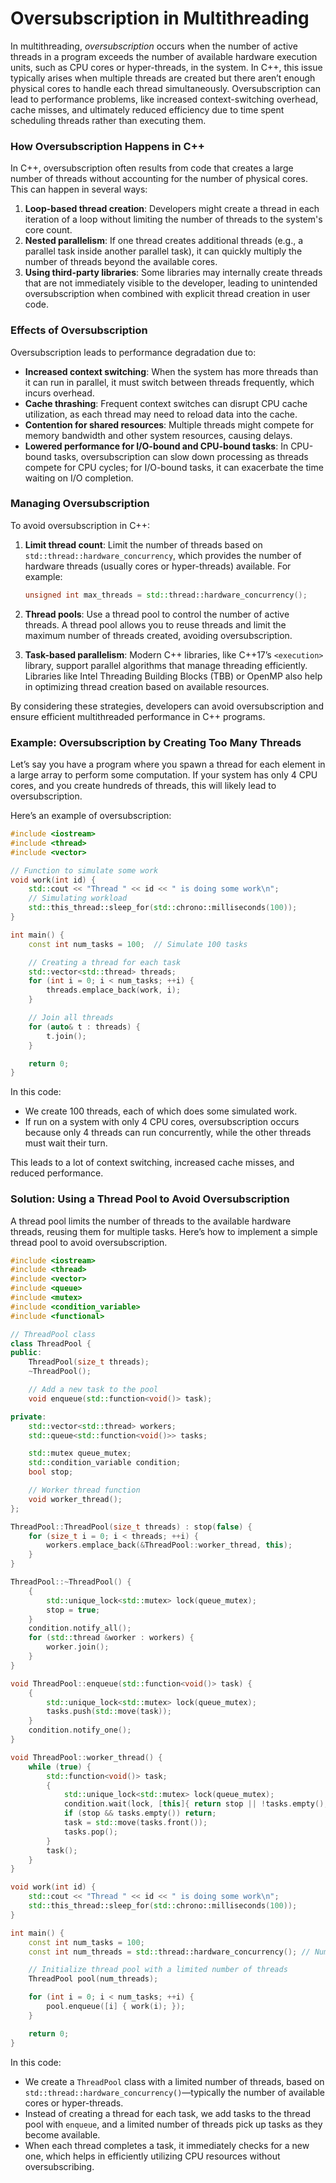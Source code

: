 # Oversubscription in Multithreading
In multithreading, *oversubscription* occurs when the number of active threads in a program exceeds the number of available hardware execution units, such as CPU cores or hyper-threads, in the system. In C++, this issue typically arises when multiple threads are created but there aren’t enough physical cores to handle each thread simultaneously. Oversubscription can lead to performance problems, like increased context-switching overhead, cache misses, and ultimately reduced efficiency due to time spent scheduling threads rather than executing them.

### How Oversubscription Happens in C++

In C++, oversubscription often results from code that creates a large number of threads without accounting for the number of physical cores. This can happen in several ways:

1. **Loop-based thread creation**: Developers might create a thread in each iteration of a loop without limiting the number of threads to the system's core count. 
2. **Nested parallelism**: If one thread creates additional threads (e.g., a parallel task inside another parallel task), it can quickly multiply the number of threads beyond the available cores.
3. **Using third-party libraries**: Some libraries may internally create threads that are not immediately visible to the developer, leading to unintended oversubscription when combined with explicit thread creation in user code.

### Effects of Oversubscription

Oversubscription leads to performance degradation due to:

- **Increased context switching**: When the system has more threads than it can run in parallel, it must switch between threads frequently, which incurs overhead.
- **Cache thrashing**: Frequent context switches can disrupt CPU cache utilization, as each thread may need to reload data into the cache.
- **Contention for shared resources**: Multiple threads might compete for memory bandwidth and other system resources, causing delays.
- **Lowered performance for I/O-bound and CPU-bound tasks**: In CPU-bound tasks, oversubscription can slow down processing as threads compete for CPU cycles; for I/O-bound tasks, it can exacerbate the time waiting on I/O completion.

### Managing Oversubscription

To avoid oversubscription in C++:

1. **Limit thread count**: Limit the number of threads based on `std::thread::hardware_concurrency`, which provides the number of hardware threads (usually cores or hyper-threads) available. For example:

   ```cpp
   unsigned int max_threads = std::thread::hardware_concurrency();
   ```

2. **Thread pools**: Use a thread pool to control the number of active threads. A thread pool allows you to reuse threads and limit the maximum number of threads created, avoiding oversubscription.

3. **Task-based parallelism**: Modern C++ libraries, like C++17’s `<execution>` library, support parallel algorithms that manage threading efficiently. Libraries like Intel Threading Building Blocks (TBB) or OpenMP also help in optimizing thread creation based on available resources.

By considering these strategies, developers can avoid oversubscription and ensure efficient multithreaded performance in C++ programs.

### Example: Oversubscription by Creating Too Many Threads

Let’s say you have a program where you spawn a thread for each element in a large array to perform some computation. If your system has only 4 CPU cores, and you create hundreds of threads, this will likely lead to oversubscription.

Here’s an example of oversubscription:

```cpp
#include <iostream>
#include <thread>
#include <vector>

// Function to simulate some work
void work(int id) {
    std::cout << "Thread " << id << " is doing some work\n";
    // Simulating workload
    std::this_thread::sleep_for(std::chrono::milliseconds(100));
}

int main() {
    const int num_tasks = 100;  // Simulate 100 tasks

    // Creating a thread for each task
    std::vector<std::thread> threads;
    for (int i = 0; i < num_tasks; ++i) {
        threads.emplace_back(work, i);
    }

    // Join all threads
    for (auto& t : threads) {
        t.join();
    }

    return 0;
}
```

In this code:
- We create 100 threads, each of which does some simulated work.
- If run on a system with only 4 CPU cores, oversubscription occurs because only 4 threads can run concurrently, while the other threads must wait their turn.
  
This leads to a lot of context switching, increased cache misses, and reduced performance.

### Solution: Using a Thread Pool to Avoid Oversubscription

A thread pool limits the number of threads to the available hardware threads, reusing them for multiple tasks. Here’s how to implement a simple thread pool to avoid oversubscription.

```cpp
#include <iostream>
#include <thread>
#include <vector>
#include <queue>
#include <mutex>
#include <condition_variable>
#include <functional>

// ThreadPool class
class ThreadPool {
public:
    ThreadPool(size_t threads);
    ~ThreadPool();

    // Add a new task to the pool
    void enqueue(std::function<void()> task);

private:
    std::vector<std::thread> workers;
    std::queue<std::function<void()>> tasks;

    std::mutex queue_mutex;
    std::condition_variable condition;
    bool stop;

    // Worker thread function
    void worker_thread();
};

ThreadPool::ThreadPool(size_t threads) : stop(false) {
    for (size_t i = 0; i < threads; ++i) {
        workers.emplace_back(&ThreadPool::worker_thread, this);
    }
}

ThreadPool::~ThreadPool() {
    {
        std::unique_lock<std::mutex> lock(queue_mutex);
        stop = true;
    }
    condition.notify_all();
    for (std::thread &worker : workers) {
        worker.join();
    }
}

void ThreadPool::enqueue(std::function<void()> task) {
    {
        std::unique_lock<std::mutex> lock(queue_mutex);
        tasks.push(std::move(task));
    }
    condition.notify_one();
}

void ThreadPool::worker_thread() {
    while (true) {
        std::function<void()> task;
        {
            std::unique_lock<std::mutex> lock(queue_mutex);
            condition.wait(lock, [this]{ return stop || !tasks.empty(); });
            if (stop && tasks.empty()) return;
            task = std::move(tasks.front());
            tasks.pop();
        }
        task();
    }
}

void work(int id) {
    std::cout << "Thread " << id << " is doing some work\n";
    std::this_thread::sleep_for(std::chrono::milliseconds(100));
}

int main() {
    const int num_tasks = 100;
    const int num_threads = std::thread::hardware_concurrency(); // Number of hardware threads

    // Initialize thread pool with a limited number of threads
    ThreadPool pool(num_threads);

    for (int i = 0; i < num_tasks; ++i) {
        pool.enqueue([i] { work(i); });
    }

    return 0;
}
```

In this code:

- We create a `ThreadPool` class with a limited number of threads, based on `std::thread::hardware_concurrency()`—typically the number of available cores or hyper-threads.
- Instead of creating a thread for each task, we add tasks to the thread pool with `enqueue`, and a limited number of threads pick up tasks as they become available.
- When each thread completes a task, it immediately checks for a new one, which helps in efficiently utilizing CPU resources without oversubscribing.

